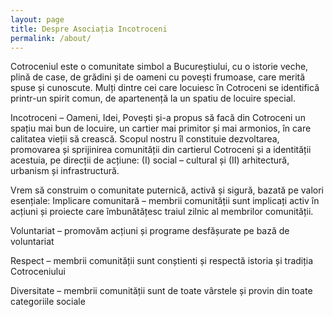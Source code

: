 ```yaml
---
layout: page
title: Despre Asociația Incotroceni
permalink: /about/
---
```


Cotroceniul este o comunitate simbol a Bucureștiului, cu o istorie veche, plină de case, de grădini și de oameni cu povești frumoase, care merită spuse și cunoscute. Mulți dintre cei care locuiesc în Cotroceni se identifică printr-un spirit comun, de apartenență la un spatiu de locuire special.

Incotroceni – Oameni, Idei, Povești și-a propus să facă din Cotroceni un spațiu mai bun de locuire, un cartier mai primitor și mai armonios, în care calitatea vieții să crească. Scopul nostru îl constituie dezvoltarea, promovarea și sprijinirea comunității din cartierul Cotroceni și a identității acestuia, pe direcții de acțiune: (I) social – cultural și (II) arhitectură, urbanism și infrastructură.

Vrem să construim o comunitate puternică, activă și sigură, bazată pe valori esențiale: Implicare comunitară – membrii comunității sunt implicați activ în acțiuni și proiecte care îmbunătățesc traiul zilnic al membrilor comunității.

Voluntariat – promovăm acțiuni și programe desfășurate pe bază de voluntariat

Respect – membrii comunității sunt conștienti și respectă istoria și tradiția Cotroceniului

Diversitate – membrii comunității sunt de toate vârstele și provin din toate categoriile sociale
